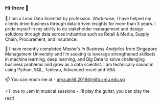 ### Hi there 👋

🔭 I am a Lead Data Scientist by profession.
Work-wise, I have helped my clients drive business through data-driven insights for more than 3 years. 
I pride myself in my ability to do stakeholder management and design solutions through data across industries such as Retail & Media, Supply Chain, Procurement, and Insurance. 

🌱 I have recently completed *Master's in Business Analytics* from Singapore Management University and I’m seeking to leverage strengthened skillsets in machine learning, deep learning, and Big Data to solve challenging business problems and grow as a data scientist.
I am technically sound in using Python, SQL, Tableau, Advanced-excel and VBA.

📫 You can reach me at - arya.akhil.2019@mitb.smu.edu.sg

⚡ I love to Jam in musical sessions - I'll play the guitar, you can play the rest!
